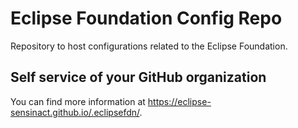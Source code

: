 # Eclipse Foundation Config Repo

Repository to host configurations related to the Eclipse Foundation.

## Self service of your GitHub organization

You can find more information at <https://eclipse-sensinact.github.io/.eclipsefdn/>.
